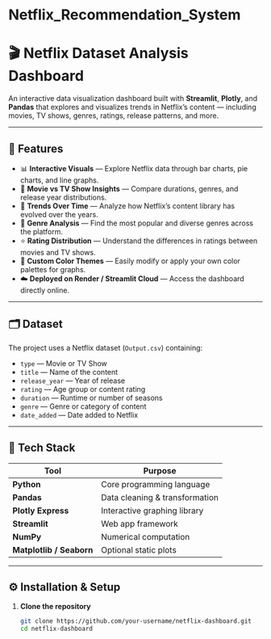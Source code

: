 # Netflix_Recommendation_System

# 🎬 Netflix Dataset Analysis Dashboard

An interactive data visualization dashboard built with **Streamlit**, **Plotly**, and **Pandas** that explores and visualizes trends in Netflix’s content — including movies, TV shows, genres, ratings, release patterns, and more.

---

## 🚀 Features

- 📊 **Interactive Visuals** — Explore Netflix data through bar charts, pie charts, and line graphs.  
- 🎥 **Movie vs TV Show Insights** — Compare durations, genres, and release year distributions.  
- 📅 **Trends Over Time** — Analyze how Netflix’s content library has evolved over the years.  
- 🍿 **Genre Analysis** — Find the most popular and diverse genres across the platform.  
- ⭐ **Rating Distribution** — Understand the differences in ratings between movies and TV shows.  
- 🧠 **Custom Color Themes** — Easily modify or apply your own color palettes for graphs.  
- ☁️ **Deployed on Render / Streamlit Cloud** — Access the dashboard directly online.

---

## 🗂️ Dataset

The project uses a Netflix dataset (`Output.csv`) containing:
- `type` — Movie or TV Show  
- `title` — Name of the content  
- `release_year` — Year of release  
- `rating` — Age group or content rating  
- `duration` — Runtime or number of seasons  
- `genre` — Genre or category of content  
- `date_added` — Date added to Netflix  

---

## 🧩 Tech Stack

| Tool | Purpose |
|------|----------|
| **Python** | Core programming language |
| **Pandas** | Data cleaning & transformation |
| **Plotly Express** | Interactive graphing library |
| **Streamlit** | Web app framework |
| **NumPy** | Numerical computation |
| **Matplotlib / Seaborn** | Optional static plots |

---

## ⚙️ Installation & Setup

1. **Clone the repository**
   ```bash
   git clone https://github.com/your-username/netflix-dashboard.git
   cd netflix-dashboard
